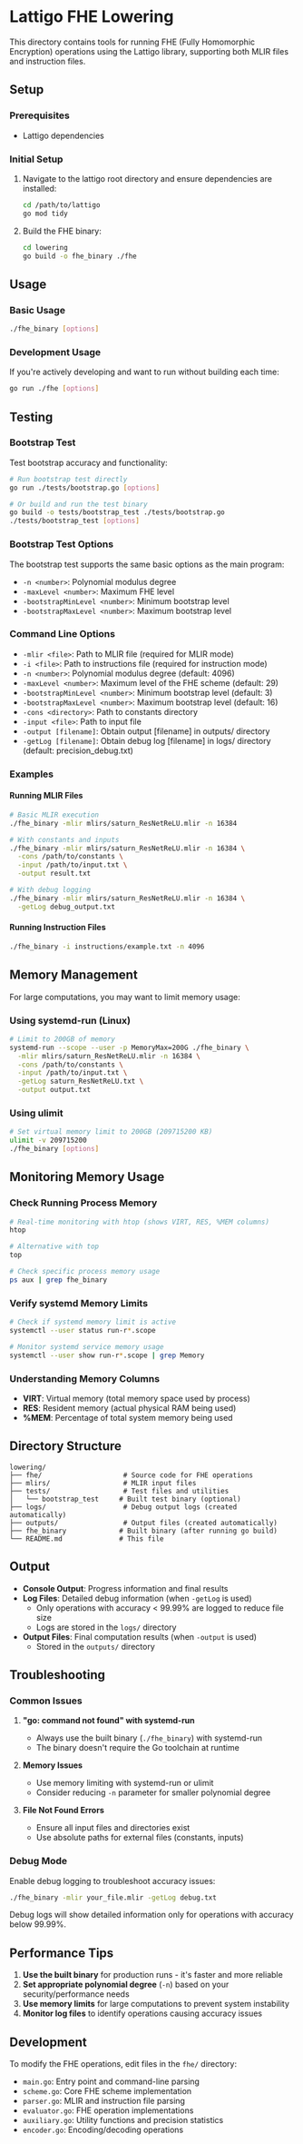 # Lattigo FHE Lowering

This directory contains tools for running FHE (Fully Homomorphic Encryption) operations using the Lattigo library, supporting both MLIR files and instruction files.

## Setup

### Prerequisites
- Lattigo dependencies

### Initial Setup
1. Navigate to the lattigo root directory and ensure dependencies are installed:
   ```bash
   cd /path/to/lattigo
   go mod tidy
   ```

2. Build the FHE binary:
   ```bash
   cd lowering
   go build -o fhe_binary ./fhe
   ```

## Usage

### Basic Usage
```bash
./fhe_binary [options]
```

### Development Usage
If you're actively developing and want to run without building each time:
```bash
go run ./fhe [options]
```

## Testing

### Bootstrap Test
Test bootstrap accuracy and functionality:
```bash
# Run bootstrap test directly
go run ./tests/bootstrap.go [options]

# Or build and run the test binary
go build -o tests/bootstrap_test ./tests/bootstrap.go
./tests/bootstrap_test [options]
```

### Bootstrap Test Options
The bootstrap test supports the same basic options as the main program:
- `-n <number>`: Polynomial modulus degree
- `-maxLevel <number>`: Maximum FHE level
- `-bootstrapMinLevel <number>`: Minimum bootstrap level  
- `-bootstrapMaxLevel <number>`: Maximum bootstrap level

### Command Line Options

- `-mlir <file>`: Path to MLIR file (required for MLIR mode)
- `-i <file>`: Path to instructions file (required for instruction mode)
- `-n <number>`: Polynomial modulus degree (default: 4096)
- `-maxLevel <number>`: Maximum level of the FHE scheme (default: 29)
- `-bootstrapMinLevel <number>`: Minimum bootstrap level (default: 3)
- `-bootstrapMaxLevel <number>`: Maximum bootstrap level (default: 16)
- `-cons <directory>`: Path to constants directory
- `-input <file>`: Path to input file
- `-output [filename]`: Obtain output [filename] in outputs/ directory
- `-getLog [filename]`: Obtain debug log [filename] in logs/ directory (default: precision_debug.txt)

### Examples

#### Running MLIR Files
```bash
# Basic MLIR execution
./fhe_binary -mlir mlirs/saturn_ResNetReLU.mlir -n 16384

# With constants and inputs
./fhe_binary -mlir mlirs/saturn_ResNetReLU.mlir -n 16384 \
  -cons /path/to/constants \
  -input /path/to/input.txt \
  -output result.txt

# With debug logging
./fhe_binary -mlir mlirs/saturn_ResNetReLU.mlir -n 16384 \
  -getLog debug_output.txt
```

#### Running Instruction Files
```bash
./fhe_binary -i instructions/example.txt -n 4096
```

## Memory Management

For large computations, you may want to limit memory usage:

### Using systemd-run (Linux)
```bash
# Limit to 200GB of memory
systemd-run --scope --user -p MemoryMax=200G ./fhe_binary \
  -mlir mlirs/saturn_ResNetReLU.mlir -n 16384 \
  -cons /path/to/constants \
  -input /path/to/input.txt \
  -getLog saturn_ResNetReLU.txt \
  -output output.txt
```

### Using ulimit
```bash
# Set virtual memory limit to 200GB (209715200 KB)
ulimit -v 209715200
./fhe_binary [options]
```

## Monitoring Memory Usage

### Check Running Process Memory
```bash
# Real-time monitoring with htop (shows VIRT, RES, %MEM columns)
htop

# Alternative with top
top

# Check specific process memory usage
ps aux | grep fhe_binary
```

### Verify systemd Memory Limits
```bash
# Check if systemd memory limit is active
systemctl --user status run-r*.scope

# Monitor systemd service memory usage
systemctl --user show run-r*.scope | grep Memory
```

### Understanding Memory Columns
- **VIRT**: Virtual memory (total memory space used by process)
- **RES**: Resident memory (actual physical RAM being used)
- **%MEM**: Percentage of total system memory being used

## Directory Structure

```
lowering/
├── fhe/                    # Source code for FHE operations
├── mlirs/                  # MLIR input files
├── tests/                  # Test files and utilities
│   └── bootstrap_test     # Built test binary (optional)
├── logs/                   # Debug output logs (created automatically)
├── outputs/                # Output files (created automatically)
├── fhe_binary             # Built binary (after running go build)
└── README.md              # This file
```

## Output

- **Console Output**: Progress information and final results
- **Log Files**: Detailed debug information (when `-getLog` is used)
  - Only operations with accuracy < 99.99% are logged to reduce file size
  - Logs are stored in the `logs/` directory
- **Output Files**: Final computation results (when `-output` is used)
  - Stored in the `outputs/` directory

## Troubleshooting

### Common Issues

1. **"go: command not found" with systemd-run**
   - Always use the built binary (`./fhe_binary`) with systemd-run
   - The binary doesn't require the Go toolchain at runtime

2. **Memory Issues**
   - Use memory limiting with systemd-run or ulimit
   - Consider reducing `-n` parameter for smaller polynomial degree

3. **File Not Found Errors**
   - Ensure all input files and directories exist
   - Use absolute paths for external files (constants, inputs)

### Debug Mode

Enable debug logging to troubleshoot accuracy issues:
```bash
./fhe_binary -mlir your_file.mlir -getLog debug.txt
```

Debug logs will show detailed information only for operations with accuracy below 99.99%.

## Performance Tips

1. **Use the built binary** for production runs - it's faster and more reliable
2. **Set appropriate polynomial degree** (`-n`) based on your security/performance needs
3. **Use memory limits** for large computations to prevent system instability
4. **Monitor log files** to identify operations causing accuracy issues

## Development

To modify the FHE operations, edit files in the `fhe/` directory:
- `main.go`: Entry point and command-line parsing
- `scheme.go`: Core FHE scheme implementation
- `parser.go`: MLIR and instruction file parsing
- `evaluator.go`: FHE operation implementations
- `auxiliary.go`: Utility functions and precision statistics
- `encoder.go`: Encoding/decoding operations 